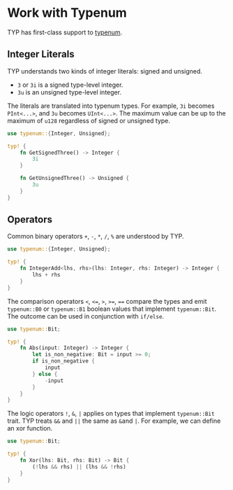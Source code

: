 # Work with Typenum

TYP has first-class support to [typenum](https://docs.rs/typenum/).

## Integer Literals

TYP understands two kinds of integer literals: signed and unsigned.

- `3` or `3i` is a signed type-level integer.
- `3u` is an unsigned type-level integer.

The literals are translated into typenum types. For example, `3i` becomes `PInt<...>`, and `3u` becomes `UInt<...>`.
The maximum value can be up to the maximum of `u128` regardless of signed or unsigned type.

```rust
use typenum::{Integer, Unsigned};

typ! {
    fn GetSignedThree() -> Integer {
        3i
    }

    fn GetUnsignedThree() -> Unsigned {
        3u
    }
}
```

## Operators

Common binary operators `+`, `-`, `*`, `/`, `%` are understood by TYP.

```rust
use typenum::{Integer, Unsigned};

typ! {
    fn IntegerAdd<lhs, rhs>(lhs: Integer, rhs: Integer) -> Integer {
        lhs + rhs
    }
}
```

The comparison operators `<`, `<=`, `>`, `>=`, `==` compare the types and emit `typenum::B0` or `typenum::B1` boolean values that implement `typenum::Bit`.
The outcome can be used in conjunction with `if/else`.

```rust
use typenum::Bit;

typ! {
    fn Abs(input: Integer) -> Integer {
        let is_non_negative: Bit = input >= 0;
        if is_non_negative {
            input
        } else {
            -input
        }
    }
}
```

The logic operators `!`, `&`, `|` applies on types that implement `typenum::Bit` trait. TYP treats `&&` and `||` the same as `&`and `|`.
For example, we can define an xor function.

```rust
use typenum::Bit;

typ! {
    fn Xor(lhs: Bit, rhs: Bit) -> Bit {
        (!lhs && rhs) || (lhs && !rhs)
    }
}
```
